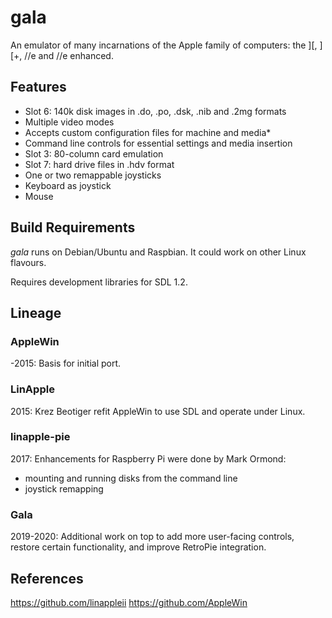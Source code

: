 # gala

An emulator of many incarnations of the Apple family of computers:
the ][, ][+, //e and //e enhanced.


## Features

* Slot 6: 140k disk images in .do, .po, .dsk, .nib and .2mg formats
* Multiple video modes
* Accepts custom configuration files for machine and media*
* Command line controls for essential settings and media insertion
* Slot 3: 80-column card emulation
* Slot 7: hard drive files in .hdv format
* One or two remappable joysticks
* Keyboard as joystick
* Mouse


## Build Requirements

*gala* runs on Debian/Ubuntu and Raspbian.
It could work on other Linux flavours.

Requires development libraries for SDL 1.2.


## Lineage

### AppleWin

-2015: Basis for initial port.

### LinApple

2015: Krez Beotiger refit AppleWin to use SDL and operate under Linux.

### linapple-pie

2017: Enhancements for Raspberry Pi were done by Mark Ormond:

  * mounting and running disks from the command line
  * joystick remapping

### Gala

2019-2020: Additional work on top to add more user-facing controls,
restore certain functionality, and improve RetroPie integration.


## References

https://github.com/linappleii
https://github.com/AppleWin
